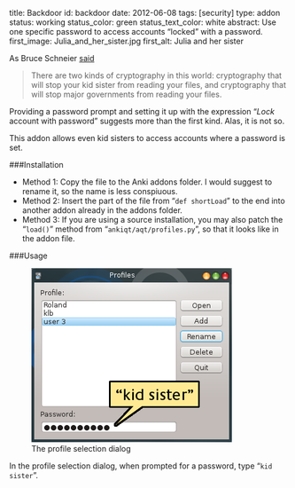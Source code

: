 title: Backdoor
id: backdoor
date: 2012-06-08
tags: [security]
type: addon
status: working
status_color: green
status_text_color: white
abstract: Use one specific password to access accounts “locked” with a password.
first_image: Julia_and_her_sister.jpg
first_alt: Julia and her sister

As Bruce Schneier [said](http://en.wikiquote.org/wiki/Bruce_Schneier)

> There are two kinds of cryptography in this world: cryptography that
  will stop your kid sister from reading your files, and cryptography
  that will stop major governments from reading your files.

Providing a password prompt and setting it up with the expression
“*Lock* account with password” suggests more than the first
kind. Alas, it is not so.

This addon allows even kid sisters to access accounts where a password is set.

###Installation
* Method 1: Copy the file to the Anki addons folder. I would suggest
  to rename it, so the name is less conspiuous.
* Method 2: Insert the  part of the file from “`def shortLoad`” to the
  end into another addon already in the addons folder.
* Method 3: If you are using a source installation, you may also patch
  the “`load()`” method from “`ankiqt/aqt/profiles.py`”, so that it
  looks like in the addon file.

###Usage
<!-- ![kid sister](images/kid_sister.png) -->
<figure><img src="images/kid_sister.png" alt="Type kid sister in the
password field"><figcaption>The profile selection dialog</figcaption></figure>

In the profile selection dialog, when prompted for a password, type
“`kid sister`”.
